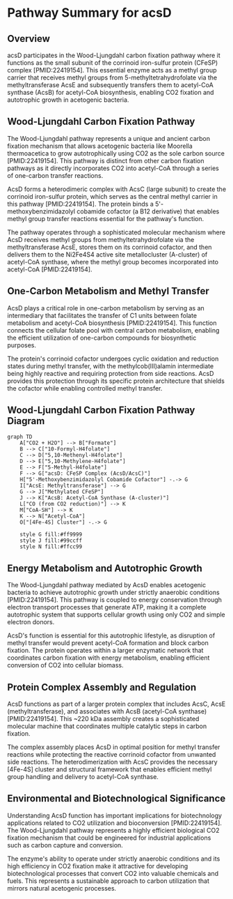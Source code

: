 # Pathway Summary for acsD

## Overview
acsD participates in the Wood-Ljungdahl carbon fixation pathway where it functions as the small subunit of the corrinoid iron-sulfur protein (CFeSP) complex [PMID:22419154]. This essential enzyme acts as a methyl group carrier that receives methyl groups from 5-methyltetrahydrofolate via the methyltransferase AcsE and subsequently transfers them to acetyl-CoA synthase (AcsB) for acetyl-CoA biosynthesis, enabling CO2 fixation and autotrophic growth in acetogenic bacteria.

## Wood-Ljungdahl Carbon Fixation Pathway
The Wood-Ljungdahl pathway represents a unique and ancient carbon fixation mechanism that allows acetogenic bacteria like Moorella thermoacetica to grow autotrophically using CO2 as the sole carbon source [PMID:22419154]. This pathway is distinct from other carbon fixation pathways as it directly incorporates CO2 into acetyl-CoA through a series of one-carbon transfer reactions.

AcsD forms a heterodimeric complex with AcsC (large subunit) to create the corrinoid iron-sulfur protein, which serves as the central methyl carrier in this pathway [PMID:22419154]. The protein binds a 5'-methoxybenzimidazolyl cobamide cofactor (a B12 derivative) that enables methyl group transfer reactions essential for the pathway's function.

The pathway operates through a sophisticated molecular mechanism where AcsD receives methyl groups from methyltetrahydrofolate via the methyltransferase AcsE, stores them on its corrinoid cofactor, and then delivers them to the Ni2Fe4S4 active site metallocluster (A-cluster) of acetyl-CoA synthase, where the methyl group becomes incorporated into acetyl-CoA [PMID:22419154].

## One-Carbon Metabolism and Methyl Transfer
AcsD plays a critical role in one-carbon metabolism by serving as an intermediary that facilitates the transfer of C1 units between folate metabolism and acetyl-CoA biosynthesis [PMID:22419154]. This function connects the cellular folate pool with central carbon metabolism, enabling the efficient utilization of one-carbon compounds for biosynthetic purposes.

The protein's corrinoid cofactor undergoes cyclic oxidation and reduction states during methyl transfer, with the methylcob(III)alamin intermediate being highly reactive and requiring protection from side reactions. AcsD provides this protection through its specific protein architecture that shields the cofactor while enabling controlled methyl transfer.

## Wood-Ljungdahl Carbon Fixation Pathway Diagram

```mermaid
graph TD
    A["CO2 + H2O"] --> B["Formate"]
    B --> C["10-Formyl-H4folate"]
    C --> D["5,10-Methenyl-H4folate"]
    D --> E["5,10-Methylene-H4folate"]
    E --> F["5-Methyl-H4folate"]
    F --> G["acsD: CFeSP Complex (AcsD/AcsC)"]
    H["5'-Methoxybenzimidazolyl Cobamide Cofactor"] -.-> G
    I["AcsE: Methyltransferase"] --> G
    G --> J["Methylated CFeSP"]
    J --> K["AcsB: Acetyl-CoA Synthase (A-cluster)"]
    L["CO (from CO2 reduction)"] --> K
    M["CoA-SH"] --> K
    K --> N["Acetyl-CoA"]
    O["[4Fe-4S] Cluster"] -.-> G

    style G fill:#ff9999
    style J fill:#99ccff
    style N fill:#ffcc99
```

## Energy Metabolism and Autotrophic Growth
The Wood-Ljungdahl pathway mediated by AcsD enables acetogenic bacteria to achieve autotrophic growth under strictly anaerobic conditions [PMID:22419154]. This pathway is coupled to energy conservation through electron transport processes that generate ATP, making it a complete autotrophic system that supports cellular growth using only CO2 and simple electron donors.

AcsD's function is essential for this autotrophic lifestyle, as disruption of methyl transfer would prevent acetyl-CoA formation and block carbon fixation. The protein operates within a larger enzymatic network that coordinates carbon fixation with energy metabolism, enabling efficient conversion of CO2 into cellular biomass.

## Protein Complex Assembly and Regulation
AcsD functions as part of a larger protein complex that includes AcsC, AcsE (methyltransferase), and associates with AcsB (acetyl-CoA synthase) [PMID:22419154]. This ~220 kDa assembly creates a sophisticated molecular machine that coordinates multiple catalytic steps in carbon fixation.

The complex assembly places AcsD in optimal position for methyl transfer reactions while protecting the reactive corrinoid cofactor from unwanted side reactions. The heterodimerization with AcsC provides the necessary [4Fe-4S] cluster and structural framework that enables efficient methyl group handling and delivery to acetyl-CoA synthase.

## Environmental and Biotechnological Significance
Understanding AcsD function has important implications for biotechnology applications related to CO2 utilization and bioconversion [PMID:22419154]. The Wood-Ljungdahl pathway represents a highly efficient biological CO2 fixation mechanism that could be engineered for industrial applications such as carbon capture and conversion.

The enzyme's ability to operate under strictly anaerobic conditions and its high efficiency in CO2 fixation make it attractive for developing biotechnological processes that convert CO2 into valuable chemicals and fuels. This represents a sustainable approach to carbon utilization that mirrors natural acetogenic processes.